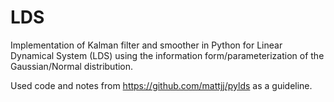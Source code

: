 # LDS

Implementation of Kalman filter and smoother in Python for Linear Dynamical System (LDS) using the information form/parameterization of the Gaussian/Normal distribution.

Used code and notes from https://github.com/mattjj/pylds as a guideline.
